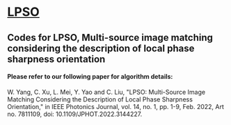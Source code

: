 # [LPSO](https://ieeexplore.ieee.org/document/9684979)
## Codes for LPSO, Multi-source image matching considering the description of local phase sharpness  orientation
#### Please refer to our following paper for algorithm details:
<html>
W. Yang, C. Xu, L. Mei, Y. Yao and C. Liu, "LPSO: Multi-Source Image Matching Considering the Description of Local Phase Sharpness Orientation," in IEEE Photonics Journal, vol. 14, no. 1, pp. 1-9, Feb. 2022, Art no. 7811109, doi: 10.1109/JPHOT.2022.3144227.
</html>




